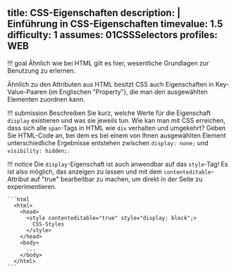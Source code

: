 title: CSS-Eigenschaften
description: |
  Einführung in CSS-Eigenschaften
timevalue: 1.5
difficulty: 1
assumes: 01CSSSelectors
profiles: WEB
---
!!! goal
    Ähnlich wie bei HTML gilt es hier, wesentliche Grundlagen zur Benutzung zu erlernen.
    
Ähnlich zu den Attributen aus HTML besitzt CSS auch Eigenschaften in Key-Value-Paaren (im
Englischen "Property"), die man den ausgewählten Elementen zuordnen kann.

!!! submission
    Beschreiben Sie kurz, welche Werte für die Eigenschaft `display` existieren und was sie
    jeweils tun. Wie kan man mit CSS erreichen, dass sich alle `span`-Tags in HTML wie `div`
    verhalten und umgekehrt?
    Geben Sie HTML-Code an, bei dem es bei einem von Ihnen ausgewählten Element unterschiedliche
    Ergebnisse entstehen zwischen `display: none;` und `visibility: hidden;`.

!!! notice
    Die `display`-Eigenschaft ist auch anwendbar auf das `style`-Tag! Es ist also möglich, das
    anzeigen zu lassen und mit dem `contenteditable`-Attribut auf "true" bearbeitbar zu machen,
    um direkt in der Seite zu experimentieren.

    ```html
      <html>
        <head>
          <style contenteditable="true" style="display: block";>
            CSS-Styles
          </style>
        </head>
        <body>
          ...
        </body>
      </html>
    ```
